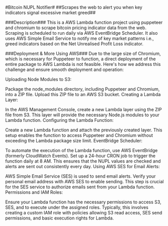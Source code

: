#Bitcoin NUPL Notifier#
##Scrapes the web to alert you when key indicators signal excessive market greed##

###Description###
This is a AWS Lambda function project using puppeteer and chromium to scrape bitcoin pricing indicator data from the web. 
Scraping is scheduled to run daily via AWS EventBridge Scheduler.
It also uses AWS Simple Email Service to notify me of key market patterns i.e., greed indicators based on the Net Unrealised Profit Loss indicator.

###Deployment & More Using AWS###
Due to the large size of Chromium, which is necessary for Puppeteer to function, a direct deployment of the entire package to AWS Lambda is not feasible. Here's how we address this challenge and ensure smooth deployment and operation:

Uploading Node Modules to S3:

Package the node_modules directory, including Puppeteer and Chromium, into a ZIP file.
Upload this ZIP file to an AWS S3 bucket.
Creating a Lambda Layer:

In the AWS Management Console, create a new Lambda layer using the ZIP file from S3. This layer will provide the necessary Node.js modules to your Lambda function.
Configuring the Lambda Function:

Create a new Lambda function and attach the previously created layer. This setup enables the function to access Puppeteer and Chromium without exceeding the Lambda package size limit.
EventBridge Scheduler:

To automate the execution of the Lambda function, use AWS EventBridge (formerly CloudWatch Events).
Set up a 24-hour CRON job to trigger the function daily at 8 AM. This ensures that the NUPL values are checked and alerts are sent out consistently every day.
Using AWS SES for Email Alerts:

AWS Simple Email Service (SES) is used to send email alerts.
Verify your personal email address with AWS SES to enable sending. This step is crucial for the SES service to authorize emails sent from your Lambda function.
Permissions and IAM Roles:

Ensure your Lambda function has the necessary permissions to access S3, SES, and to execute under the assigned roles. Typically, this involves creating a custom IAM role with policies allowing S3 read access, SES send permissions, and basic execution rights for Lambda.
